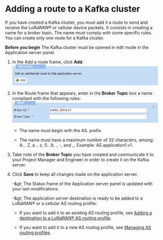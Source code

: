 # Adding a route to a Kafka cluster

If you have created a Kafka cluster, you must add it a route to send and
receive the LoRaWAN® or cellular device packets. It consists in creating
a name for a broker topic. The name must comply with some specific
rules. You can create only one route for a Kafka cluster.

**Before you begin** The Kafka cluster must be opened in edit mode in
the Application server panel.

1.  In the Add a route frame, click **Add**.
    ![](../../_images/adding-a-route-to-an-http.png)

2.  In the Route frame that appears, enter in the **Broker Topic** box a
    name compliant with the following rules:
    ![](../../_images/adding-a-route-to-a-kafka.png)

    - The name must begin with the AS. prefix.

    - The name must have a maximum number of 32 characters, among: A\...
      Z, a\... z, 0\...9, ., -, and \_. Example: AS.application1.v1.

3.  Take note of the **Broker Topic** you have created and communicate
    it to your Project Manager and Engineer in order to create it on the
    Kafka server.

4.  Click **Save** to keep all changes made on the application server.

    -\&gt; The Status frame of the Application server panel is updated with
    your last modifications.

    -\&gt; The application server destination is ready to be added to a
    LoRaWAN® or a cellular AS routing profile:

    - If you want to add it to an existing AS routing profile, see
      [Adding a destination to a LoRaWAN® AS routing profile](../../manage-as-routing-profiles/add-destination-to-lorawan-as-routing-profile.md).

    - If you want to add it to a new AS routing profile, see [Managing AS routing profiles](../../manage-as-routing-profiles/index.md).
